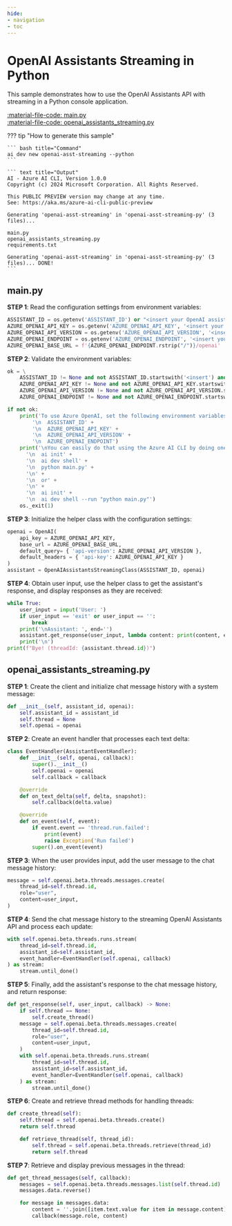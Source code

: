 ```yaml
---
hide:
- navigation
- toc
---
```

# OpenAI Assistants Streaming in Python

This sample demonstrates how to use the OpenAI Assistants API with streaming in a Python console application.

[:material-file-code: main.py](https://raw.githubusercontent.com/robch/book-of-ai/main/docs/samples/openai-asst-streaming-py/main.py)  
[:material-file-code: openai_assistants_streaming.py](https://raw.githubusercontent.com/robch/book-of-ai/main/docs/samples/openai-asst-streaming-py/openai_assistants_streaming.py)  

??? tip "How to generate this sample"

    ``` bash title="Command"
    ai dev new openai-asst-streaming --python
    ```

    ``` text title="Output"
    AI - Azure AI CLI, Version 1.0.0
    Copyright (c) 2024 Microsoft Corporation. All Rights Reserved.

    This PUBLIC PREVIEW version may change at any time.
    See: https://aka.ms/azure-ai-cli-public-preview

    Generating 'openai-asst-streaming' in 'openai-asst-streaming-py' (3 files)...

    main.py
    openai_assistants_streaming.py
    requirements.txt

    Generating 'openai-asst-streaming' in 'openai-asst-streaming-py' (3 files)... DONE!
    ```

## main.py

**STEP 1**: Read the configuration settings from environment variables:

``` python title="main.py"
ASSISTANT_ID = os.getenv('ASSISTANT_ID') or "<insert your OpenAI assistant ID here>"
AZURE_OPENAI_API_KEY = os.getenv('AZURE_OPENAI_API_KEY', '<insert your Azure OpenAI API key here>')
AZURE_OPENAI_API_VERSION = os.getenv('AZURE_OPENAI_API_VERSION', '<insert your Azure OpenAI API version here>')
AZURE_OPENAI_ENDPOINT = os.getenv('AZURE_OPENAI_ENDPOINT', '<insert your Azure OpenAI endpoint here>')
AZURE_OPENAI_BASE_URL = f'{AZURE_OPENAI_ENDPOINT.rstrip("/")}/openai'
```

**STEP 2**: Validate the environment variables:

``` python title="main.py"
ok = \
    ASSISTANT_ID != None and not ASSISTANT_ID.startswith('<insert') and \
    AZURE_OPENAI_API_KEY != None and not AZURE_OPENAI_API_KEY.startswith('<insert') and \
    AZURE_OPENAI_API_VERSION != None and not AZURE_OPENAI_API_VERSION.startswith('<insert') and \
    AZURE_OPENAI_ENDPOINT != None and not AZURE_OPENAI_ENDPOINT.startswith('<insert')

if not ok:
    print('To use Azure OpenAI, set the following environment variables:\n' +
        '\n  ASSISTANT_ID' +
        '\n  AZURE_OPENAI_API_KEY' +
        '\n  AZURE_OPENAI_API_VERSION' +
        '\n  AZURE_OPENAI_ENDPOINT')
    print('\nYou can easily do that using the Azure AI CLI by doing one of the following:\n' +
      '\n  ai init' +
      '\n  ai dev shell' +
      '\n  python main.py' +
      '\n' +
      '\n  or' +
      '\n' +
      '\n  ai init' +
      '\n  ai dev shell --run "python main.py"')
    os._exit(1)
```

**STEP 3**: Initialize the helper class with the configuration settings:

``` python title="main.py"
openai = OpenAI(
    api_key = AZURE_OPENAI_API_KEY,
    base_url = AZURE_OPENAI_BASE_URL,
    default_query= { 'api-version': AZURE_OPENAI_API_VERSION },
    default_headers = { 'api-key': AZURE_OPENAI_API_KEY }
)
assistant = OpenAIAssistantsStreamingClass(ASSISTANT_ID, openai)
```

**STEP 4**: Obtain user input, use the helper class to get the assistant's response, and display responses as they are received:

``` python title="main.py"
while True:
    user_input = input('User: ')
    if user_input == 'exit' or user_input == '':
        break
    print('\nAssistant: ', end='')
    assistant.get_response(user_input, lambda content: print(content, end=''))
    print('\n')
print(f"Bye! (threadId: {assistant.thread.id})")
```

## openai_assistants_streaming.py

**STEP 1**: Create the client and initialize chat message history with a system message:

``` python title="openai_assistants_streaming.py"
def __init__(self, assistant_id, openai):
    self.assistant_id = assistant_id
    self.thread = None
    self.openai = openai
```

**STEP 2**: Create an event handler that processes each text delta:

``` python title="openai_assistants_streaming.py"
class EventHandler(AssistantEventHandler):
    def __init__(self, openai, callback):
        super().__init__()
        self.openai = openai
        self.callback = callback

    @override
    def on_text_delta(self, delta, snapshot):
        self.callback(delta.value)

    @override
    def on_event(self, event):
        if event.event == 'thread.run.failed':
            print(event)
            raise Exception('Run failed')
        super().on_event(event)
```

**STEP 3**: When the user provides input, add the user message to the chat message history:

``` python title="openai_assistants_streaming.py"
message = self.openai.beta.threads.messages.create(
    thread_id=self.thread.id,
    role="user",
    content=user_input,
)
```

**STEP 4**: Send the chat message history to the streaming OpenAI Assistants API and process each update:

``` python title="openai_assistants_streaming.py"
with self.openai.beta.threads.runs.stream(
    thread_id=self.thread.id,
    assistant_id=self.assistant_id,
    event_handler=EventHandler(self.openai, callback)
) as stream:
    stream.until_done()
```

**STEP 5**: Finally, add the assistant's response to the chat message history, and return response:

``` python title="openai_assistants_streaming.py"
def get_response(self, user_input, callback) -> None:
    if self.thread == None:
        self.create_thread()
    message = self.openai.beta.threads.messages.create(
        thread_id=self.thread.id,
        role="user",
        content=user_input,
    )
    with self.openai.beta.threads.runs.stream(
        thread_id=self.thread.id,
        assistant_id=self.assistant_id,
        event_handler=EventHandler(self.openai, callback)
    ) as stream:
        stream.until_done()
```

**STEP 6**: Create and retrieve thread methods for handling threads:

``` python title="openai_assistants_streaming.py"
def create_thread(self):
    self.thread = self.openai.beta.threads.create()
    return self.thread

    def retrieve_thread(self, thread_id):
        self.thread = self.openai.beta.threads.retrieve(thread_id)
        return self.thread
```

**STEP 7**: Retrieve and display previous messages in the thread:

``` python title="openai_assistants_streaming.py"
def get_thread_messages(self, callback):
    messages = self.openai.beta.threads.messages.list(self.thread.id)
    messages.data.reverse()

    for message in messages.data:
        content = ''.join([item.text.value for item in message.content]) + '\n\n'
        callback(message.role, content)
```
